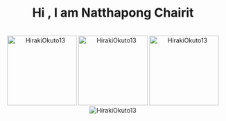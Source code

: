 <h1 align="center">Hi , I am Natthapong Chairit</h1>

<br/>


<div align="center">
<img height="160em" src="https://github-readme-stats.vercel.app/api/top-langs/?username=HirakiOkuto13&layout=compact&theme=radical&text_color=f5f5ff&bg_color=57706f" alt="HirakiOkuto13" />
<img height="160em" src="https://github-readme-stats.vercel.app/api?username=HirakiOkuto13&show_icons=true&theme=radical&text_color=f5f5ff&bg_color=57706f&locale=en" alt="HirakiOkuto13" />
<img height="160em" src="https://github-readme-stats.vercel.app/api/wakatime/?username=HirakiOkuto13&show_icons=true&theme=radical&text_color=f5f5ff&bg_color=57706f&locale=en" alt="HirakiOkuto13" />
</div>

<div align="center"><img src="https://github-readme-streak-stats.herokuapp.com/?user=HirakiOkuto13&theme=react&text_color=f5f5ff&bg_color=57706f" alt="HirakiOkuto13" /></div>
